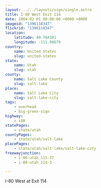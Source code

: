 ```yaml
---
layout: ../../layouts/sign/single.astro
title: I-80 West Exit 114
date: 2004-02-01 00:00:00 +0000 +0000
imageid: "1396118347"
flickrid: "1396118347"
location:
    latitude: 40.764301
    longitude: -111.98679
country:
    name: United States
    slug: united-states
state:
    name: Utah
    slug: utah
county:
    name: Salt Lake County
    slug: salt-lake
place:
    name: Salt Lake City
    slug: salt-lake-city
tags:
    - overhead
    - big-green-sign
highway:
    - i80
statePages:
    - state/utah
countyPages:
    - state/utah/salt-lake
placePages:
    - state/utah/salt-lake/salt-lake-city
freewayjunction:
    - i-80-utah_115-37
    - i-80-utah_114-3

---
```

I-80 West at Exit 114